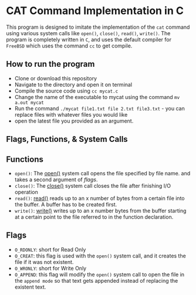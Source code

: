 # CAT Command Implementation in C

This program is designed to imitate the implementation of the `cat` command using various system calls like `open()`, `close()`, `read()`, `write()`.
The program is completely written in `C`, and uses the default compiler for `FreeBSD` which uses the command `cc` to get compile.

## How to run the program

- Clone or download this repository
- Navigate to the directory and open it on terminal
- Compile the source code using `cc mycat.c`
- Change the name of the executable to mycat using the command `mv a.out mycat`
- Run the command `./mycat file1.txt file 2.txt file3.txt` - you can replace files with whatever files you would like
- open the latest file you provided as an argument.

## Flags, Functions, & System Calls

Functions
---------
- `open()`: The [open()](http://man7.org/linux/man-pages/man2/open.2.html) system call opens the file specified by file name. and takes a second argument of _flags_.
- `close()`: The [close()](http://man7.org/linux/man-pages/man2/close.2.html) system call closes the file after finishing I/O operation
- `read()`: [read()](http://man7.org/linux/man-pages/man2/read.2.html) reads up to an x number of bytes from a certain file into the buffer. A buffer has to be created first.
- `write()`: [write()](http://man7.org/linux/man-pages/man2/write.2.html) writes up to an x number bytes from the buffer starting at a certain point to the file referred to in the function declaration.

Flags
-----
- `O_RDONLY`: short for Read Only
- `O_CREAT`: this flag is used with the `open()` system call, and it creates the file if it was not existent.
- `O_WRONLY`: short for Write Only
- `O_APPEND`: this flag will modify the `open()` system call to open the file in the `append mode` so that text gets appended instead of replacing the existent text.
